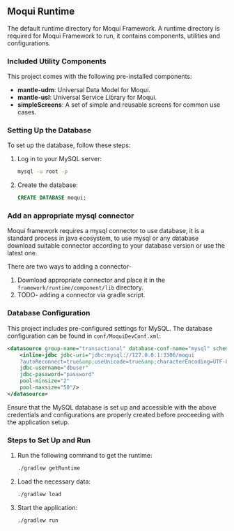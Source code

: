 ## Moqui Runtime

The default runtime directory for Moqui Framework. A runtime directory is required for Moqui Framework to run, it contains components, utilities and configurations.

### Included Utility Components

This project comes with the following pre-installed components:
- **mantle-udm**: Universal Data Model for Moqui.
- **mantle-usl**: Universal Service Library for Moqui.
- **simpleScreens**: A set of simple and reusable screens for common use cases.


### Setting Up the Database

To set up the database, follow these steps:

1. Log in to your MySQL server:
    ```bash
    mysql -u root -p
    ```

2. Create the database:
    ```sql
    CREATE DATABASE moqui;
    ```

### Add an appropriate mysql connector

Moqui framework requires a mysql connector to use database, it is a standard process in java ecosystem, to use mysql or any database download suitable connector according to your database version or use the latest one.

There are two ways to adding a connector-

1. Download appropriate connector and place it in the `framework/runtime/component/lib` directory.
2. TODO- adding a connector via gradle script.


### Database Configuration

This project includes pre-configured settings for MySQL. The database configuration can be found in `conf/MoquiDevConf.xml`:

```xml
<datasource group-name="transactional" database-conf-name="mysql" schema-name="">
    <inline-jdbc jdbc-uri="jdbc:mysql://127.0.0.1:3306/moqui
    ?autoReconnect=true&amp;useUnicode=true&amp;characterEncoding=UTF-8"
    jdbc-username="dbuser"
    jdbc-password="password"
    pool-minsize="2"
    pool-maxsize="50"/>
</datasource>
```

Ensure that the MySQL database is set up and accessible with the above credentials and configurations are properly created before proceeding with the application setup.

### Steps to Set Up and Run

1. Run the following command to get the runtime:
    ```bash
    ./gradlew getRuntime
    ```

2. Load the necessary data:
    ```bash
    ./gradlew load
    ```

3. Start the application:
    ```bash
    ./gradlew run
    ```

